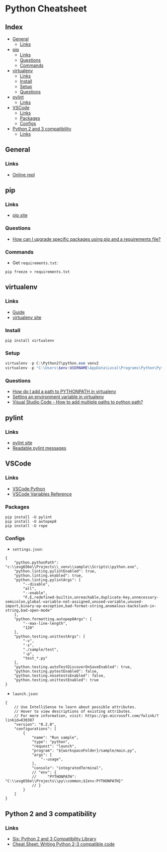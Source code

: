 # Python Cheatsheet

## Index
 
 * [General](#General)
   * [Links](#Links)
 * [pip](#pip)
   * [Links](#Links)
   * [Questions](#Questions)
   * [Commands](#Commands)
 * [virtualenv](#virtualenv)
   * [Links](#Links)
   * [Install](#Install)
   * [Setup](#Setup)
   * [Questions](#Questions)
 * [pylint](#pylint)
   * [Links](#Links)
 * [VSCode](#VSCode)
   * [Links](#Links)
   * [Packages](#Packages)
   * [Configs](#Configs)
 * [Python 2 and 3 compatibility](#Python%202%20and%203%20compatibility)
   * [Links](#Links)


## General

### Links

 * [Online repl](https://www.onlinegdb.com/online_python_compiler)


## pip

### Links

 * [pip site](https://pip.pypa.io/en/stable/)

### Questions

 * [How can I upgrade specific packages using pip and a requirements file?](https://stackoverflow.com/questions/4536103/how-can-i-upgrade-specific-packages-using-pip-and-a-requirements-file)

### Commands

 * Get `requirements.txt`:
```console
pip freeze > requirements.txt
```


## virtualenv

### Links

 * [Guide](https://docs.python-guide.org/dev/virtualenvs/)
 * [virtualenv site](https://virtualenv.pypa.io/en/latest/)

### Install

```console
pip install virtualenv
```

### Setup

```powershell
virtualenv -p C:\Python27\python.exe venv2
virtualenv -p "C:\Users\$env:USERNAME\AppData\Local\Programs\Python\Python38-32\python.exe" venv3
```

### Questions

 * [How do I add a path to PYTHONPATH in virtualenv](https://stackoverflow.com/questions/10738919/how-do-i-add-a-path-to-pythonpath-in-virtualenv)
 * [Setting an environment variable in virtualenv](https://stackoverflow.com/questions/9554087/setting-an-environment-variable-in-virtualenv)
 * [Visual Studio Code - How to add multiple paths to python path?](https://stackoverflow.com/questions/41471578/visual-studio-code-how-to-add-multiple-paths-to-python-path/)


## pylint

### Links

 * [pylint site](http://pylint.pycqa.org/en/latest/)
 * [Readable pylint messages](https://github.com/janjur/readable-pylint-messages)


## VSCode

### Links
 * [VSCode Python](https://code.visualstudio.com/docs/python/python-tutorial)
 * [VSCode Variables Reference](https://code.visualstudio.com/docs/editor/variables-reference)

### Packages
  
```console
pip install -U pylint
pip install -U autopep8
pip install -U rope
```

### Configs

 * `settings.json`:
```json5
{
    "python.pythonPath": "c:\\evg656e\\Projects\\_venv\\sample\\Scripts\\python.exe",
    "python.linting.pylintEnabled": true,
    "python.linting.enabled": true,
    "python.linting.pylintArgs": [
        "--disable",
        "all",
        "--enable",
        "F,E,redefined-builtin,unreachable,duplicate-key,unnecessary-semicolon,global-variable-not-assigned,unused-variable,unused-import,binary-op-exception,bad-format-string,anomalous-backslash-in-string,bad-open-mode"
    ],
    "python.formatting.autopep8Args": [
        "--max-line-length",
        "120"
    ],
    "python.testing.unittestArgs": [
        "-v",
        "-s",
        "./sample/test",
        "-p",
        "test_*.py"
    ],
    "python.testing.autoTestDiscoverOnSaveEnabled": true,
    "python.testing.pytestEnabled": false,
    "python.testing.nosetestsEnabled": false,
    "python.testing.unittestEnabled": true
}
```

 * `launch.json`:
```json5
{
    // Use IntelliSense to learn about possible attributes.
    // Hover to view descriptions of existing attributes.
    // For more information, visit: https://go.microsoft.com/fwlink/?linkid=830387
    "version": "0.2.0",
    "configurations": [
        {
            "name": "Run sample",
            "type": "python",
            "request": "launch",
            "program": "${workspaceFolder}/sample/main.py",
            "args": [
                "--usage",
            ],
            "console": "integratedTerminal",
            // "env": {
            //     "PYTHONPATH": "C:\\evg656e\\Projects\\py\\common;${env:PYTHONPATH}"
            // }
        }
    ]
}
```

## Python 2 and 3 compatibility

### Links

 * [Six: Python 2 and 3 Compatibility Library](https://six.readthedocs.io/)
 * [Cheat Sheet: Writing Python 2-3 compatible code](https://python-future.org/compatible_idioms.html)
